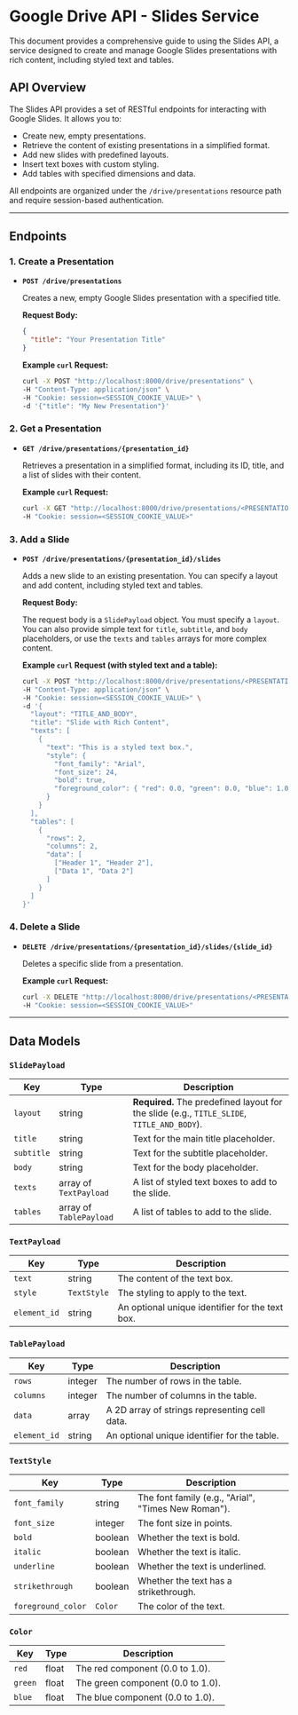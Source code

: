 # Google Drive API - Slides Service

This document provides a comprehensive guide to using the Slides API, a service designed to create and manage Google Slides presentations with rich content, including styled text and tables.

## API Overview

The Slides API provides a set of RESTful endpoints for interacting with Google Slides. It allows you to:

- Create new, empty presentations.
- Retrieve the content of existing presentations in a simplified format.
- Add new slides with predefined layouts.
- Insert text boxes with custom styling.
- Add tables with specified dimensions and data.

All endpoints are organized under the `/drive/presentations` resource path and require session-based authentication.

---

## Endpoints

### 1. Create a Presentation

- **`POST /drive/presentations`**

  Creates a new, empty Google Slides presentation with a specified title.

  **Request Body:**

  ```json
  {
    "title": "Your Presentation Title"
  }
  ```

  **Example `curl` Request:**

  ```bash
  curl -X POST "http://localhost:8000/drive/presentations" \
  -H "Content-Type: application/json" \
  -H "Cookie: session=<SESSION_COOKIE_VALUE>" \
  -d '{"title": "My New Presentation"}'
  ```

### 2. Get a Presentation

- **`GET /drive/presentations/{presentation_id}`**

  Retrieves a presentation in a simplified format, including its ID, title, and a list of slides with their content.

  **Example `curl` Request:**

  ```bash
  curl -X GET "http://localhost:8000/drive/presentations/<PRESENTATION_ID>" \
  -H "Cookie: session=<SESSION_COOKIE_VALUE>"
  ```

### 3. Add a Slide

- **`POST /drive/presentations/{presentation_id}/slides`**

  Adds a new slide to an existing presentation. You can specify a layout and add content, including styled text and tables.

  **Request Body:**

  The request body is a `SlidePayload` object. You must specify a `layout`. You can also provide simple text for `title`, `subtitle`, and `body` placeholders, or use the `texts` and `tables` arrays for more complex content.

  **Example `curl` Request (with styled text and a table):**

  ```bash
  curl -X POST "http://localhost:8000/drive/presentations/<PRESENTATION_ID>/slides" \
  -H "Content-Type: application/json" \
  -H "Cookie: session=<SESSION_COOKIE_VALUE>" \
  -d '{
    "layout": "TITLE_AND_BODY",
    "title": "Slide with Rich Content",
    "texts": [
      {
        "text": "This is a styled text box.",
        "style": {
          "font_family": "Arial",
          "font_size": 24,
          "bold": true,
          "foreground_color": { "red": 0.0, "green": 0.0, "blue": 1.0 }
        }
      }
    ],
    "tables": [
      {
        "rows": 2,
        "columns": 2,
        "data": [
          ["Header 1", "Header 2"],
          ["Data 1", "Data 2"]
        ]
      }
    ]
  }'
  ```

### 4. Delete a Slide

- **`DELETE /drive/presentations/{presentation_id}/slides/{slide_id}`**

  Deletes a specific slide from a presentation.

  **Example `curl` Request:**

  ```bash
  curl -X DELETE "http://localhost:8000/drive/presentations/<PRESENTATION_ID>/slides/<SLIDE_ID>" \
  -H "Cookie: session=<SESSION_COOKIE_VALUE>"
  ```

---

## Data Models

### `SlidePayload`

| Key        | Type                  | Description                                                                                                                              |
|------------|-----------------------|------------------------------------------------------------------------------------------------------------------------------------------|
| `layout`   | string                | **Required.** The predefined layout for the slide (e.g., `TITLE_SLIDE`, `TITLE_AND_BODY`).                                              |
| `title`    | string                | Text for the main title placeholder.                                                                                                     |
| `subtitle` | string                | Text for the subtitle placeholder.                                                                                                       |
| `body`     | string                | Text for the body placeholder.                                                                                                           |
| `texts`    | array of `TextPayload`| A list of styled text boxes to add to the slide.                                                                                         |
| `tables`   | array of `TablePayload`| A list of tables to add to the slide.                                                                                                    |

### `TextPayload`

| Key         | Type        | Description                                      |
|-------------|-------------|--------------------------------------------------|
| `text`      | string      | The content of the text box.                     |
| `style`     | `TextStyle` | The styling to apply to the text.                |
| `element_id`| string      | An optional unique identifier for the text box.  |

### `TablePayload`

| Key         | Type     | Description                                   |
|-------------|----------|-----------------------------------------------|
| `rows`      | integer  | The number of rows in the table.              |
| `columns`   | integer  | The number of columns in the table.           |
| `data`      | array    | A 2D array of strings representing cell data. |
| `element_id`| string   | An optional unique identifier for the table.  |

### `TextStyle`

| Key                | Type      | Description                               |
|--------------------|-----------|-------------------------------------------|
| `font_family`      | string    | The font family (e.g., "Arial", "Times New Roman"). |
| `font_size`        | integer   | The font size in points.                  |
| `bold`             | boolean   | Whether the text is bold.                 |
| `italic`           | boolean   | Whether the text is italic.               |
| `underline`        | boolean   | Whether the text is underlined.           |
| `strikethrough`    | boolean   | Whether the text has a strikethrough.     |
| `foreground_color` | `Color`   | The color of the text.                    |

### `Color`

| Key     | Type  | Description                        |
|---------|-------|------------------------------------|
| `red`   | float | The red component (0.0 to 1.0).    |
| `green` | float | The green component (0.0 to 1.0).  |
| `blue`  | float | The blue component (0.0 to 1.0).   | 